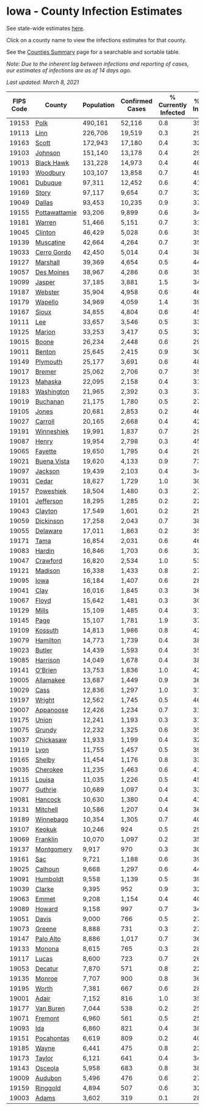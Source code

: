 # Iowa - County Infection Estimates

See state-wide estimates [here](/infections/us-ia).

Click on a county name to view the infections estimates for that county.

See the [Counties Summary](/infections/summary-counties) page for a searchable and sortable table.

*Note: Due to the inherent lag between infections and reporting of cases, our estimates of infections are as of 14 days ago.*

*Last updated: March 8, 2021*

|   FIPS Code |                         County |   Population |   Confirmed Cases |   % Currently Infected |   % Total Infected |
|-------------|--------------------------------|--------------|-------------------|------------------------|--------------------|
|       19153 |                   [Polk](polk) |      490,161 |            52,116 |                    0.8 |               35.7 |
|       19113 |                   [Linn](linn) |      226,706 |            19,519 |                    0.3 |               29.1 |
|       19163 |                 [Scott](scott) |      172,943 |            17,180 |                    0.4 |               32.3 |
|       19103 |             [Johnson](johnson) |      151,140 |            13,178 |                    0.4 |               29.7 |
|       19013 |       [Black Hawk](black-hawk) |      131,228 |            14,973 |                    0.4 |               40.9 |
|       19193 |           [Woodbury](woodbury) |      103,107 |            13,858 |                    0.7 |               49.3 |
|       19061 |             [Dubuque](dubuque) |       97,311 |            12,452 |                    0.6 |               41.7 |
|       19169 |                 [Story](story) |       97,117 |             9,654 |                    0.7 |               32.2 |
|       19049 |               [Dallas](dallas) |       93,453 |            10,235 |                    0.9 |               37.3 |
|       19155 | [Pottawattamie](pottawattamie) |       93,206 |             9,899 |                    0.6 |               34.2 |
|       19181 |               [Warren](warren) |       51,466 |             5,151 |                    0.7 |               31.8 |
|       19045 |             [Clinton](clinton) |       46,429 |             5,028 |                    0.6 |               35.0 |
|       19139 |         [Muscatine](muscatine) |       42,664 |             4,264 |                    0.7 |               35.9 |
|       19033 |     [Cerro Gordo](cerro-gordo) |       42,450 |             5,014 |                    0.4 |               38.3 |
|       19127 |           [Marshall](marshall) |       39,369 |             4,654 |                    0.5 |               44.9 |
|       19057 |       [Des Moines](des-moines) |       38,967 |             4,286 |                    0.6 |               35.4 |
|       19099 |               [Jasper](jasper) |       37,185 |             3,881 |                    1.5 |               34.7 |
|       19187 |             [Webster](webster) |       35,904 |             4,958 |                    0.6 |               46.0 |
|       19179 |             [Wapello](wapello) |       34,969 |             4,059 |                    1.4 |               39.3 |
|       19167 |                 [Sioux](sioux) |       34,855 |             4,804 |                    0.6 |               45.3 |
|       19111 |                     [Lee](lee) |       33,657 |             3,546 |                    0.5 |               33.6 |
|       19125 |               [Marion](marion) |       33,253 |             3,417 |                    0.5 |               32.7 |
|       19015 |                 [Boone](boone) |       26,234 |             2,448 |                    0.6 |               29.7 |
|       19011 |               [Benton](benton) |       25,645 |             2,415 |                    0.9 |               30.5 |
|       19149 |           [Plymouth](plymouth) |       25,177 |             3,691 |                    0.6 |               48.3 |
|       19017 |               [Bremer](bremer) |       25,062 |             2,706 |                    0.7 |               35.6 |
|       19123 |             [Mahaska](mahaska) |       22,095 |             2,158 |                    0.4 |               31.3 |
|       19183 |       [Washington](washington) |       21,965 |             2,392 |                    0.3 |               37.2 |
|       19019 |           [Buchanan](buchanan) |       21,175 |             1,780 |                    0.5 |               27.1 |
|       19105 |                 [Jones](jones) |       20,681 |             2,853 |                    0.2 |               46.1 |
|       19027 |             [Carroll](carroll) |       20,165 |             2,668 |                    0.4 |               42.8 |
|       19191 |       [Winneshiek](winneshiek) |       19,991 |             1,837 |                    0.7 |               29.0 |
|       19087 |                 [Henry](henry) |       19,954 |             2,798 |                    0.3 |               45.6 |
|       19065 |             [Fayette](fayette) |       19,650 |             1,795 |                    0.4 |               29.2 |
|       19021 |     [Buena Vista](buena-vista) |       19,620 |             4,133 |                    0.9 |               73.4 |
|       19097 |             [Jackson](jackson) |       19,439 |             2,103 |                    0.4 |               34.8 |
|       19031 |                 [Cedar](cedar) |       18,627 |             1,729 |                    1.0 |               30.0 |
|       19157 |         [Poweshiek](poweshiek) |       18,504 |             1,480 |                    0.3 |               27.0 |
|       19101 |         [Jefferson](jefferson) |       18,295 |             1,285 |                    0.2 |               22.5 |
|       19043 |             [Clayton](clayton) |       17,549 |             1,601 |                    0.2 |               29.8 |
|       19059 |         [Dickinson](dickinson) |       17,258 |             2,043 |                    0.7 |               38.1 |
|       19055 |           [Delaware](delaware) |       17,011 |             1,863 |                    0.2 |               35.3 |
|       19171 |                   [Tama](tama) |       16,854 |             2,031 |                    0.6 |               46.1 |
|       19083 |               [Hardin](hardin) |       16,846 |             1,703 |                    0.6 |               32.7 |
|       19047 |           [Crawford](crawford) |       16,820 |             2,534 |                    1.0 |               53.1 |
|       19121 |             [Madison](madison) |       16,338 |             1,433 |                    0.8 |               27.3 |
|       19095 |                   [Iowa](iowa) |       16,184 |             1,407 |                    0.6 |               28.1 |
|       19041 |                   [Clay](clay) |       16,016 |             1,845 |                    0.3 |               36.9 |
|       19067 |                 [Floyd](floyd) |       15,642 |             1,481 |                    0.3 |               30.7 |
|       19129 |                 [Mills](mills) |       15,109 |             1,485 |                    0.4 |               31.7 |
|       19145 |                   [Page](page) |       15,107 |             1,781 |                    1.9 |               37.4 |
|       19109 |             [Kossuth](kossuth) |       14,813 |             1,986 |                    0.8 |               42.0 |
|       19079 |           [Hamilton](hamilton) |       14,773 |             1,739 |                    0.4 |               38.4 |
|       19023 |               [Butler](butler) |       14,439 |             1,593 |                    0.4 |               35.6 |
|       19085 |           [Harrison](harrison) |       14,049 |             1,678 |                    0.4 |               38.1 |
|       19141 |             [O'Brien](o'brien) |       13,753 |             1,836 |                    1.0 |               42.9 |
|       19005 |         [Allamakee](allamakee) |       13,687 |             1,449 |                    0.9 |               36.1 |
|       19029 |                   [Cass](cass) |       12,836 |             1,297 |                    1.0 |               31.7 |
|       19197 |               [Wright](wright) |       12,562 |             1,745 |                    0.5 |               46.5 |
|       19007 |         [Appanoose](appanoose) |       12,426 |             1,234 |                    0.7 |               31.9 |
|       19175 |                 [Union](union) |       12,241 |             1,193 |                    0.3 |               31.3 |
|       19075 |               [Grundy](grundy) |       12,232 |             1,325 |                    0.6 |               35.0 |
|       19037 |         [Chickasaw](chickasaw) |       11,933 |             1,199 |                    0.4 |               32.4 |
|       19119 |                   [Lyon](lyon) |       11,755 |             1,457 |                    0.5 |               39.9 |
|       19165 |               [Shelby](shelby) |       11,454 |             1,176 |                    0.8 |               33.2 |
|       19035 |           [Cherokee](cherokee) |       11,235 |             1,463 |                    0.6 |               41.6 |
|       19115 |               [Louisa](louisa) |       11,035 |             1,226 |                    0.5 |               45.6 |
|       19077 |             [Guthrie](guthrie) |       10,689 |             1,097 |                    0.4 |               33.8 |
|       19081 |             [Hancock](hancock) |       10,630 |             1,380 |                    0.4 |               41.9 |
|       19131 |           [Mitchell](mitchell) |       10,586 |             1,207 |                    0.4 |               36.8 |
|       19189 |         [Winnebago](winnebago) |       10,354 |             1,305 |                    0.7 |               40.4 |
|       19107 |               [Keokuk](keokuk) |       10,246 |               924 |                    0.5 |               29.2 |
|       19069 |           [Franklin](franklin) |       10,070 |             1,097 |                    0.2 |               35.3 |
|       19137 |       [Montgomery](montgomery) |        9,917 |               970 |                    0.3 |               30.7 |
|       19161 |                     [Sac](sac) |        9,721 |             1,188 |                    0.6 |               39.4 |
|       19025 |             [Calhoun](calhoun) |        9,668 |             1,297 |                    0.6 |               44.3 |
|       19091 |           [Humboldt](humboldt) |        9,558 |             1,139 |                    0.5 |               39.0 |
|       19039 |               [Clarke](clarke) |        9,395 |               952 |                    0.9 |               32.2 |
|       19063 |                 [Emmet](emmet) |        9,208 |             1,154 |                    0.4 |               40.3 |
|       19089 |               [Howard](howard) |        9,158 |               997 |                    0.7 |               34.4 |
|       19051 |                 [Davis](davis) |        9,000 |               766 |                    0.5 |               27.4 |
|       19073 |               [Greene](greene) |        8,888 |               731 |                    0.3 |               27.0 |
|       19147 |         [Palo Alto](palo-alto) |        8,886 |             1,017 |                    0.7 |               36.2 |
|       19133 |               [Monona](monona) |        8,615 |               765 |                    0.3 |               28.4 |
|       19117 |                 [Lucas](lucas) |        8,600 |               723 |                    0.7 |               26.1 |
|       19053 |             [Decatur](decatur) |        7,870 |               571 |                    0.8 |               22.6 |
|       19135 |               [Monroe](monroe) |        7,707 |               900 |                    0.8 |               36.9 |
|       19195 |                 [Worth](worth) |        7,381 |               667 |                    0.6 |               28.6 |
|       19001 |                 [Adair](adair) |        7,152 |               816 |                    1.0 |               35.7 |
|       19177 |         [Van Buren](van-buren) |        7,044 |               538 |                    0.2 |               25.1 |
|       19071 |             [Fremont](fremont) |        6,960 |               561 |                    0.5 |               25.5 |
|       19093 |                     [Ida](ida) |        6,860 |               821 |                    0.4 |               38.0 |
|       19151 |       [Pocahontas](pocahontas) |        6,619 |               809 |                    0.2 |               40.1 |
|       19185 |                 [Wayne](wayne) |        6,441 |               475 |                    0.8 |               23.0 |
|       19173 |               [Taylor](taylor) |        6,121 |               641 |                    0.4 |               34.5 |
|       19143 |             [Osceola](osceola) |        5,958 |               683 |                    0.8 |               38.2 |
|       19009 |             [Audubon](audubon) |        5,496 |               476 |                    0.6 |               27.7 |
|       19159 |           [Ringgold](ringgold) |        4,894 |               507 |                    0.6 |               32.0 |
|       19003 |                 [Adams](adams) |        3,602 |               319 |                    0.1 |               28.1 |